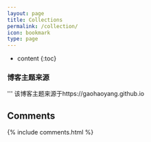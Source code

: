 ```yaml
---
layout: page
title: Collections
permalink: /collection/
icon: bookmark
type: page
---
```


* content
{:toc}

### 博客主题来源
'''
该博客主题来源于https://gaohaoyang.github.io

## Comments

{% include comments.html %}
